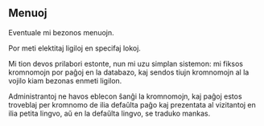 ## Menuoj

Eventuale mi bezonos menuojn.

Por meti elektitaj ligiloj en specifaj lokoj.

Mi tion devos prilabori estonte, nun mi uzu simplan sistemon: mi fiksos kromnomojn por paĝoj en la databazo, kaj sendos tiujn kromnomojn al la vojilo kiam bezonas enmeti ligilon.

Administrantoj ne havos eblecon ŝanĝi la kromnomojn, kaj paĝoj estos troveblaj per kromnomo de ilia defaŭlta paĝo kaj prezentata al vizitantoj en ilia petita lingvo, aŭ en la defaŭlta lingvo, se traduko mankas.

